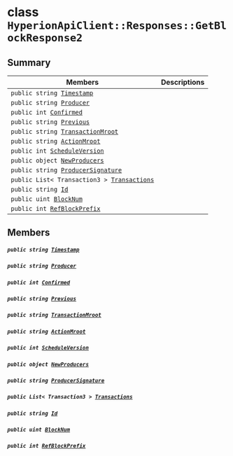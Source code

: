 # class `HyperionApiClient::Responses::GetBlockResponse2` 

## Summary

 Members                                | Descriptions                                
----------------------------------------|---------------------------------------------
`public string `[`Timestamp`](#class_hyperion_api_client_1_1_responses_1_1_get_block_response2_1a2f6cff44f7d31294dab060179c01445d) | 
`public string `[`Producer`](#class_hyperion_api_client_1_1_responses_1_1_get_block_response2_1abca91eafeeda7c056f4c0530096eed4a) | 
`public int `[`Confirmed`](#class_hyperion_api_client_1_1_responses_1_1_get_block_response2_1a98c2cecddae884d71d5320b506f9d3cf) | 
`public string `[`Previous`](#class_hyperion_api_client_1_1_responses_1_1_get_block_response2_1a7166073e051e8940417f2994ee8d6b4a) | 
`public string `[`TransactionMroot`](#class_hyperion_api_client_1_1_responses_1_1_get_block_response2_1a14729ee2fc36372ec073236b313e1c47) | 
`public string `[`ActionMroot`](#class_hyperion_api_client_1_1_responses_1_1_get_block_response2_1a62e7a2c0d42c0068fa5ab8177db9e57e) | 
`public int `[`ScheduleVersion`](#class_hyperion_api_client_1_1_responses_1_1_get_block_response2_1aea4d96251d152bc93fb9dc422c736e17) | 
`public object `[`NewProducers`](#class_hyperion_api_client_1_1_responses_1_1_get_block_response2_1a7265893d8bfc7dde62a8a5fc6e384b4f) | 
`public string `[`ProducerSignature`](#class_hyperion_api_client_1_1_responses_1_1_get_block_response2_1a4009e2b2337e7c9c211bb8c110e741fe) | 
`public List< Transaction3 > `[`Transactions`](#class_hyperion_api_client_1_1_responses_1_1_get_block_response2_1a047b7a45f2a5bf81c0242b550a97efcb) | 
`public string `[`Id`](#class_hyperion_api_client_1_1_responses_1_1_get_block_response2_1a186291c875988107b7ace745ea84d4ec) | 
`public uint `[`BlockNum`](#class_hyperion_api_client_1_1_responses_1_1_get_block_response2_1a28019340b8493195f353106f82ee549d) | 
`public int `[`RefBlockPrefix`](#class_hyperion_api_client_1_1_responses_1_1_get_block_response2_1acb8f3031741b7ee6cac49f8628f48611) | 

## Members

##### `public string `[`Timestamp`](#class_hyperion_api_client_1_1_responses_1_1_get_block_response2_1a2f6cff44f7d31294dab060179c01445d) 

##### `public string `[`Producer`](#class_hyperion_api_client_1_1_responses_1_1_get_block_response2_1abca91eafeeda7c056f4c0530096eed4a) 

##### `public int `[`Confirmed`](#class_hyperion_api_client_1_1_responses_1_1_get_block_response2_1a98c2cecddae884d71d5320b506f9d3cf) 

##### `public string `[`Previous`](#class_hyperion_api_client_1_1_responses_1_1_get_block_response2_1a7166073e051e8940417f2994ee8d6b4a) 

##### `public string `[`TransactionMroot`](#class_hyperion_api_client_1_1_responses_1_1_get_block_response2_1a14729ee2fc36372ec073236b313e1c47) 

##### `public string `[`ActionMroot`](#class_hyperion_api_client_1_1_responses_1_1_get_block_response2_1a62e7a2c0d42c0068fa5ab8177db9e57e) 

##### `public int `[`ScheduleVersion`](#class_hyperion_api_client_1_1_responses_1_1_get_block_response2_1aea4d96251d152bc93fb9dc422c736e17) 

##### `public object `[`NewProducers`](#class_hyperion_api_client_1_1_responses_1_1_get_block_response2_1a7265893d8bfc7dde62a8a5fc6e384b4f) 

##### `public string `[`ProducerSignature`](#class_hyperion_api_client_1_1_responses_1_1_get_block_response2_1a4009e2b2337e7c9c211bb8c110e741fe) 

##### `public List< Transaction3 > `[`Transactions`](#class_hyperion_api_client_1_1_responses_1_1_get_block_response2_1a047b7a45f2a5bf81c0242b550a97efcb) 

##### `public string `[`Id`](#class_hyperion_api_client_1_1_responses_1_1_get_block_response2_1a186291c875988107b7ace745ea84d4ec) 

##### `public uint `[`BlockNum`](#class_hyperion_api_client_1_1_responses_1_1_get_block_response2_1a28019340b8493195f353106f82ee549d) 

##### `public int `[`RefBlockPrefix`](#class_hyperion_api_client_1_1_responses_1_1_get_block_response2_1acb8f3031741b7ee6cac49f8628f48611) 

